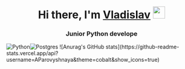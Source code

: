 <h1 align="center">Hi there, I'm <a href="https://github.com/vkonstantunov" target="_blank">Vladislav</a> 
<img src="https://github.com/blackcater/blackcater/raw/main/images/Hi.gif" height="32"/></h1>
<h3 align="center">Junior Python develope</h3>
<img src="https://github-readme-stats.vercel.app/api?username=AParovyshnaya&theme=cobalt&show_icons=true" alt="Python" /><img src="https://img.shields.io/badge/postgres-%23316192.svg?style=for-the-badge&logo=postgresql&logoColor=white" alt="Postgres" />
![Anurag's GitHub stats](https://github-readme-stats.vercel.app/api?username=AParovyshnaya&theme=cobalt&show_icons=true)
